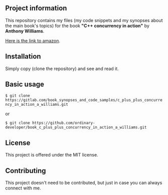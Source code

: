 Project information
-------------------

This repository contains my files 
(my code snippets and my synopses about the main book's topics) 
for the book  **"C++ concurrency in action"** 
by **Anthony Williams**.

 
[Here is the link to amazon](http://www.amazon.com/C-Concurrency-Action-Practical-Multithreading/dp/1933988770). 


Installation
------------

Simply copy (clone the repository) and see and read it.

 
Basic usage
-----------
 
`$ git clone
https://gitlab.com/book_synopses_and_code_samples/c_plus_plus_concurrency_in_action_a_williams.git`

or

`$ git clone
https://github.com/ordinary-developer/book_c_plus_plus_concurrency_in_action_a_williams.git`

 
License
-------

This project is offered under the MIT license.


Contributing
------------

This project doesn't need to be contributed,
but just in case you can always connect with me.
